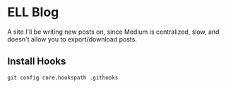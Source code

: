# ELL Blog

A site I'll be writing new posts on, since Medium is centralized, slow, and doesn't allow you to export/download posts.

## Install Hooks

`git config core.hookspath .githooks`
